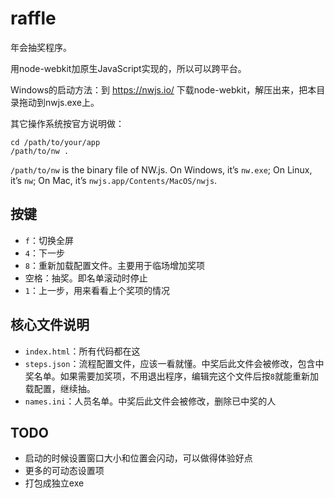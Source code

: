# raffle

年会抽奖程序。

用node-webkit加原生JavaScript实现的，所以可以跨平台。

Windows的启动方法：到 https://nwjs.io/ 下载node-webkit，解压出来，把本目录拖动到nwjs.exe上。

其它操作系统按官方说明做：

```shell
cd /path/to/your/app
/path/to/nw .
```
`/path/to/nw` is the binary file of NW.js. On Windows, it’s `nw.exe`; On Linux, it’s `nw`; On Mac, it’s `nwjs.app/Contents/MacOS/nwjs`.

## 按键

- `f`：切换全屏
- `4`：下一步
- `8`：重新加载配置文件。主要用于临场增加奖项
- 空格：抽奖。即名单滚动时停止
- `1`：上一步，用来看看上个奖项的情况

## 核心文件说明

- `index.html`：所有代码都在这
- `steps.json`：流程配置文件，应该一看就懂。中奖后此文件会被修改，包含中奖名单。如果需要加奖项，不用退出程序，编辑完这个文件后按`8`就能重新加载配置，继续抽。
- `names.ini`：人员名单。中奖后此文件会被修改，删除已中奖的人

## TODO

- 启动的时候设置窗口大小和位置会闪动，可以做得体验好点
- 更多的可动态设置项
- 打包成独立exe